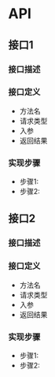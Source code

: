 # API

## 接口1

### 接口描述
### 接口定义

- 方法名
- 请求类型
- 入参
- 返回结果
  
### 实现步骤
- 步骤1:
- 步骤2:




## 接口2

### 接口描述
### 接口定义

- 方法名
- 请求类型
- 入参
- 返回结果
  
### 实现步骤
- 步骤1:
- 步骤2: